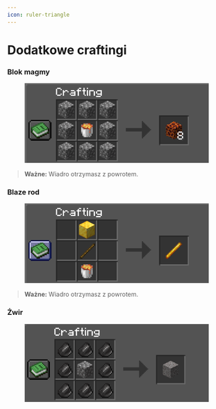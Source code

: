 ```yaml
---
icon: ruler-triangle
---
```


# Dodatkowe craftingi

### Blok magmy

<figure><img src="../.gitbook/assets/image (1) (1).png" alt=""><figcaption></figcaption></figure>

> **Ważne:** Wiadro otrzymasz z powrotem.

### Blaze rod

<figure><img src="../.gitbook/assets/image (1) (1) (1).png" alt=""><figcaption></figcaption></figure>

> **Ważne:** Wiadro otrzymasz z powrotem.

### Żwir

<figure><img src="../.gitbook/assets/image (2).png" alt=""><figcaption></figcaption></figure>

